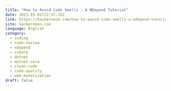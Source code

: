```yaml
---
title: "How to Avoid Code Smells - A NDepend Tutorial"
date: 2023-03-01T22:57:35Z
link: https://hackernoon.com/how-to-avoid-code-smells-a-ndepend-tutorial?source=rss&utm_medium=RSS&utm_source=news.12bit.vn
site: hackernoon.com
language: English
category:
  - coding
  - code-review
  - ndepend
  - csharp
  - dotnet
  - dotnet-core
  - clean-code
  - code-quality
  - web-monetization
draft: false
---
```


